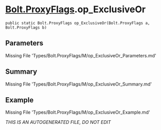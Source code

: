 # [Bolt.ProxyFlags](Types/Bolt.ProxyFlags.md).op_ExclusiveOr
`public static Bolt.ProxyFlags op_ExclusiveOr(Bolt.ProxyFlags a, Bolt.ProxyFlags b)`
## Parameters
Missing File 'Types/Bolt.ProxyFlags/M/op_ExclusiveOr_Parameters.md'
## Summary
Missing File 'Types/Bolt.ProxyFlags/M/op_ExclusiveOr_Summary.md'
## Example
Missing File 'Types/Bolt.ProxyFlags/M/op_ExclusiveOr_Example.md'

*THIS IS AN AUTOGENERATED FILE, DO NOT EDIT*
